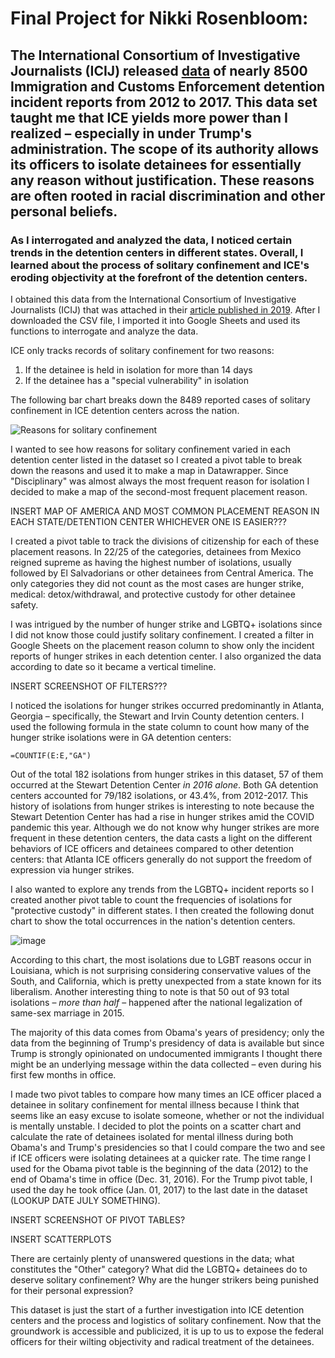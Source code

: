 # Final Project for Nikki Rosenbloom: 

## The International Consortium of Investigative Journalists (ICIJ) released [data](icij-solitary-voices-final-dataset-for-publication.csv) of nearly 8500 Immigration and Customs Enforcement detention incident reports from 2012 to 2017. This data set taught me that ICE yields more power than I realized – especially in under Trump's administration. The scope of its authority allows its officers to isolate detainees for essentially any reason without justification. These reasons are often rooted in racial discrimination and other personal beliefs. 

### As I interrogated and analyzed the data, I noticed certain trends in the detention centers in different states. Overall, I learned about the process of solitary confinement and ICE's eroding objectivity at the forefront of the detention centers.

I obtained this data from the International Consortium of Investigative Journalists (ICIJ) that was attached in their [article published in 2019](https://www.icij.org/investigations/solitary-voices/about-the-solitary-voices-data/). After I downloaded the CSV file, I imported it into Google Sheets and  used its functions to interrogate and analyze the data.

ICE only tracks records of solitary confinement for two reasons:
1. If the detainee is held in isolation for more than 14 days
2. If the detainee has a "special vulnerability" in isolation

The following bar chart breaks down the 8489 reported cases of solitary confinement in ICE detention centers across the nation.

![Reasons for solitary confinement](https://user-images.githubusercontent.com/68294139/89715939-2dfe1180-d95e-11ea-963f-5616876bf1be.png)

I wanted to see how reasons for solitary confinement varied in each detention center listed in the dataset so I created a pivot table to break down the reasons and used it to make a map in Datawrapper. Since "Disciplinary" was almost always the most frequent reason for isolation I decided to make a map of the second-most frequent placement reason.

INSERT MAP OF AMERICA AND MOST COMMON PLACEMENT REASON IN EACH STATE/DETENTION CENTER WHICHEVER ONE IS EASIER???

I created a pivot table to track the divisions of citizenship for each of these placement reasons. In 22/25 of the categories, detainees from Mexico reigned supreme as having the highest number of isolations, usually followed by El Salvadorians or other detainees from Central America. The only categories they did not count as the most cases are hunger strike, medical: detox/withdrawal, and protective custody for other detainee safety.

I was intrigued by the number of hunger strike and LGBTQ+ isolations since I did not know those could justify solitary confinement. I created a filter in Google Sheets on the placement reason column to show only the incident reports of hunger strikes in each detention center. I also organized the data according to date so it became a vertical timeline. 

INSERT SCREENSHOT OF FILTERS???

I noticed the isolations for hunger strikes occurred predominantly in Atlanta, Georgia – specifically, the Stewart and Irvin County detention centers. I used the following formula in the state column to count how many of the hunger strike isolations were in GA detention centers: 

```
=COUNTIF(E:E,"GA")
```

Out of the total 182 isolations from hunger strikes in this dataset, 57 of them occurred at the Stewart Detention Center _in 2016 alone_. Both GA detention centers accounted for 79/182 isolations, or 43.4%, from 2012-2017. This history of isolations from hunger strikes is interesting to note because the Stewart Detention Center has had a rise in hunger strikes amid the COVID pandemic this year. Although we do not know why hunger strikes are more frequent in these detention centers, the data casts a light on the different behaviors of ICE officers and detainees compared to other detention centers: that Atlanta ICE officers generally do not support the freedom of expression via hunger strikes.

I also wanted to explore any trends from the LGBTQ+ incident reports so I created another pivot table to count the frequencies of isolations for "protective custody" in different states. I then created the following donut chart to show the total occurrences in the nation's detention centers.

![image](https://user-images.githubusercontent.com/68294139/89746914-15325080-da71-11ea-9351-4b10dc08e3d9.png) 

According to this chart, the most isolations due to LGBT reasons occur in Louisiana, which is not surprising considering conservative values of the South, and California, which is pretty unexpected from a state known for its liberalism. Another interesting thing to note is that 50 out of 93 total isolations – _more than half_ – happened after the national legalization of same-sex marriage in 2015. 

The majority of this data comes from Obama's years of presidency; only the data from the beginning of Trump's presidency of data is available but since Trump is strongly opinionated on undocumented immigrants I thought there might be an underlying message within the data collected – even during his first few months in office.

I made two pivot tables to compare how many times an ICE officer placed a detainee in solitary confinement for mental illness because I think that seems like an easy excuse to isolate someone, whether or not the individual is mentally unstable. I decided to plot the points on a scatter chart and calculate the rate of detainees isolated for mental illness during both Obama's and Trump's presidencies so that I could compare the two and see if ICE officers were isolating detainees at a quicker rate. The time range I used for the Obama pivot table is the beginning of the data (2012) to the end of Obama's time in office (Dec. 31, 2016). For the Trump pivot table, I used the day he took office (Jan. 01, 2017) to the last date in the dataset (LOOKUP DATE JULY SOMETHING).

INSERT SCREENSHOT OF PIVOT TABLES?

INSERT SCATTERPLOTS

There are certainly plenty of unanswered questions in the data; what constitutes the "Other" category? What did the LGBTQ+ detainees do to deserve solitary confinement? Why are the hunger strikers being punished for their personal expression?

This dataset is just the start of a further investigation into ICE detention centers and the process and logistics of solitary confinement. Now that the groundwork is accessible and publicized, it is up to us to expose the federal officers for their wilting objectivity and radical treatment of the detainees.
